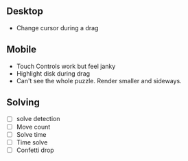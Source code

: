 ## Desktop
- Change cursor during a drag

## Mobile
- Touch Controls work but feel janky
- Highlight disk during drag
- Can't see the whole puzzle. Render smaller and sideways.

## Solving
- [ ] solve detection
- [ ] Move count
- [ ] Solve time
- [ ] Time solve 
- [ ] Confetti drop
